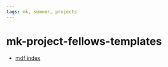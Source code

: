 ```yaml
---
tags: mk, summer, projects
---
```


# mk-project-fellows-templates


- [mdf index](https://hackmd.io/ChFYBx1IQdGpRAtWXjRPew)